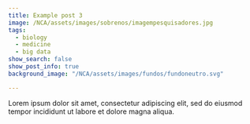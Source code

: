 ```yaml
---
title: Example post 3
image: /NCA/assets/images/sobrenos/imagempesquisadores.jpg
tags:
  - biology
  - medicine
  - big data
show_search: false
show_post_info: true
background_image: "/NCA/assets/images/fundos/fundoneutro.svg"

---
```


Lorem ipsum dolor sit amet, consectetur adipiscing elit, sed do eiusmod tempor incididunt ut labore et dolore magna aliqua.
